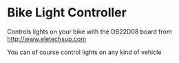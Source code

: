 # Bike Light Controller

Controls lights on your bike with the DB22D08 board from http://www.eletechsup.com

You can of course control lights on any kind of vehicle 
